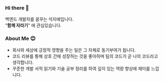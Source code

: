 ### Hi there 👋
백엔드 개발자를 꿈꾸는 석지애입니다. </br>
"**함께 자라기**" 에 관심있습니다.


### About Me 😊
- 회사와 세상에 긍정적 영향을 주는 일은 그 자체로 동기부여가 됩니다.
- 코드 리뷰를 통해 상호 간에 성장하는 것을 좋아하며 팀의 코드가 곧 나의 코드라고 생각합니다.
- 꾸준한 개발 서적 읽기와 기술 공부 정리를 하여 깊이 있는 역량 향상에 재미를 느낍니다.

